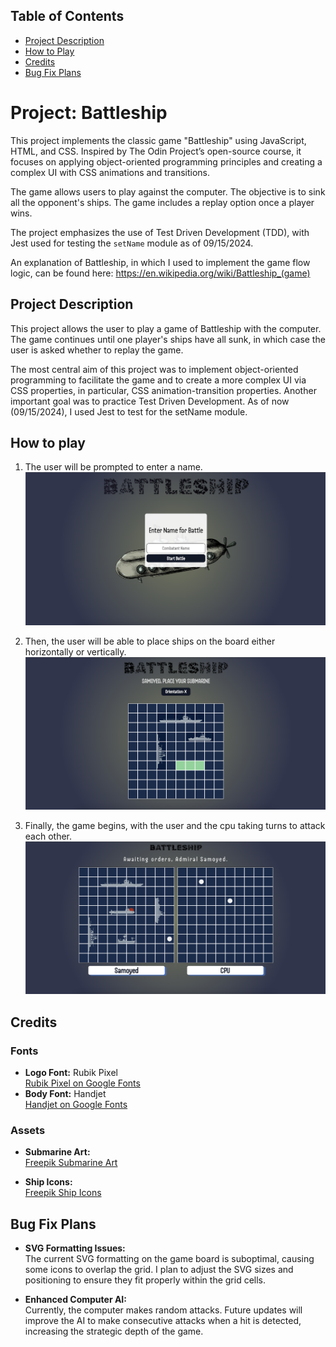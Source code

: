 ## Table of Contents

- [Project Description](#project-description)
- [How to Play](#how-to-play)
- [Credits](#credits)
- [Bug Fix Plans](#bug-fix-plans)

# Project: Battleship

This project implements the classic game "Battleship" using JavaScript, HTML, and CSS. Inspired by The Odin Project’s open-source course, it focuses on applying object-oriented programming principles and creating a complex UI with CSS animations and transitions.

The game allows users to play against the computer. The objective is to sink all the opponent's ships. The game includes a replay option once a player wins.

The project emphasizes the use of Test Driven Development (TDD), with Jest used for testing the `setName` module as of 09/15/2024.

An explanation of Battleship, in which I used to implement the game flow logic, can be found here: https://en.wikipedia.org/wiki/Battleship_(game)

## Project Description

This project allows the user to play a game of Battleship with the computer. The game continues until one player's ships have all sunk, in which case the user is asked whether to replay the game.

The most central aim of this project was to implement object-oriented programming to facilitate the game and to create a more complex UI via CSS properties, in particular, CSS animation-transition properties.
Another important goal was to practice Test Driven Development. As of now (09/15/2024), I used Jest to test for the setName module.

## How to play

1. The user will be prompted to enter a name.
   ![Set-name Page Screenshot](./src/assets/name-input-page.png)

2. Then, the user will be able to place ships on the board either horizontally or vertically.
   ![Set-ship Page Screenshot](./src/assets/set-ship-page.png)

3. Finally, the game begins, with the user and the cpu taking turns to attack each other.
   ![Game Play Page Screenshot](./src/assets/game-play-page.png)

## Credits

### Fonts

- **Logo Font:** Rubik Pixel  
  [Rubik Pixel on Google Fonts](https://fonts.google.com/share?selection.family=Rubik+Pixels)
- **Body Font:** Handjet  
  [Handjet on Google Fonts](https://fonts.google.com/share?selection.family=Handjet:wght@100..900)

### Assets

- **Submarine Art:**  
  [Freepik Submarine Art](https://www.freepik.com/free-vector/hand-drawn-retro-submarine_2783078.htm#fromView=search&page=1&position=28&uuid=2cf158bf-c18e-47f1-b34b-284020cfa226)

- **Ship Icons:**  
  [Freepik Ship Icons](https://www.freepik.com/icon/cruiser_11434227#fromView=families&page=1&position=0&uuid=5555eca2-7ee1-4986-a03f-9119eeb7bf90)

## Bug Fix Plans

- **SVG Formatting Issues:**  
  The current SVG formatting on the game board is suboptimal, causing some icons to overlap the grid. I plan to adjust the SVG sizes and positioning to ensure they fit properly within the grid cells.

- **Enhanced Computer AI:**  
  Currently, the computer makes random attacks. Future updates will improve the AI to make consecutive attacks when a hit is detected, increasing the strategic depth of the game.
